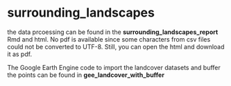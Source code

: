 # surrounding_landscapes

the data prcoessing can be found in the **surrounding_landscapes_report** Rmd and html.
No pdf is available since some characters from csv files could not be converted to UTF-8. 
Still, you can open the html and download it as pdf. 

The Google Earth Engine code to import the landcover datasets and buffer the points can be found in **gee_landcover_with_buffer**
